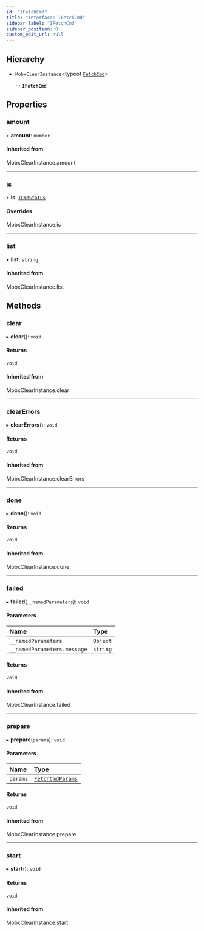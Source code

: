 ```yaml
---
id: "IFetchCmd"
title: "Interface: IFetchCmd"
sidebar_label: "IFetchCmd"
sidebar_position: 0
custom_edit_url: null
---
```


## Hierarchy

- `MobxClearInstance`<typeof [`FetchCmd`](../modules#fetch)\>

  ↳ **`IFetchCmd`**

## Properties

### amount

• **amount**: `number`

#### Inherited from

MobxClearInstance.amount

___

### is

• **is**: [`ICmdStatus`](IStatus)

#### Overrides

MobxClearInstance.is

___

### list

• **list**: `string`

#### Inherited from

MobxClearInstance.list

## Methods

### clear

▸ **clear**(): `void`

#### Returns

`void`

#### Inherited from

MobxClearInstance.clear

___

### clearErrors

▸ **clearErrors**(): `void`

#### Returns

`void`

#### Inherited from

MobxClearInstance.clearErrors

___

### done

▸ **done**(): `void`

#### Returns

`void`

#### Inherited from

MobxClearInstance.done

___

### failed

▸ **failed**(`__namedParameters`): `void`

#### Parameters

| Name | Type |
| :------ | :------ |
| `__namedParameters` | `Object` |
| `__namedParameters.message` | `string` |

#### Returns

`void`

#### Inherited from

MobxClearInstance.failed

___

### prepare

▸ **prepare**(`params`): `void`

#### Parameters

| Name | Type |
| :------ | :------ |
| `params` | [`FetchCmdParams`](FetchParams) |

#### Returns

`void`

#### Inherited from

MobxClearInstance.prepare

___

### start

▸ **start**(): `void`

#### Returns

`void`

#### Inherited from

MobxClearInstance.start

